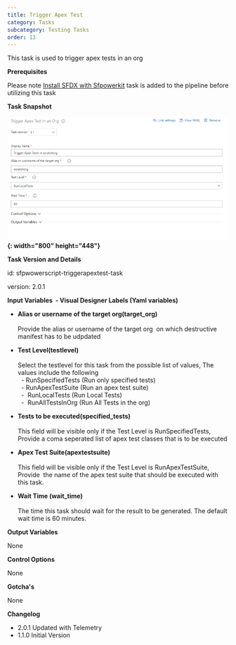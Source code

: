 ```yaml
---
title: Trigger Apex Test
category: Tasks
subcategory: Testing Tasks
order: 13
---
```


This task is used to trigger apex tests in an org

**Prerequisites**

Please note [Install SFDX with Sfpowerkit](/Tasks/Common-Utility-Tasks/Install%20SFDX%20CLI/) task is added to the pipeline before utilizing this task


**Task Snapshot**

**![](/uploads/trigger-apex-tests.PNG){: width="800" height="448"}**

**Task Version and Details**

id: sfpwowerscript-triggerapextest-task

version: 2.0.1

**Input Variables&nbsp; - Visual Designer Labels (Yaml variables)**

* **Alias or username of the target org(target\_org)**<br><br>Provide the alias or username of the target org&nbsp; on which destructive manifest has to be udpdated
* **Test Level(testlevel)**<br><br>Select the testlevel for this task from the possible list of values, The values include the following<br>&nbsp; - RunSpecifiedTests (Run only specified tests)<br>&nbsp; - RunApexTestSuite (Run an apex test suite)<br>&nbsp; - &nbsp;RunLocalTests (Run Local Tests)<br>&nbsp; - &nbsp;RunAllTestsInOrg (Run All Tests in the org)

* **Tests to be executed(specified\_tests)**<br><br>This field will be visible only if the Test Level is RunSpecifiedTests, Provide a coma seperated list of apex test classes that is to be executed

* **Apex Test Suite(apextestsuite)**<br><br>This field will be visible only if the Test Level is RunApexTestSuite, Provide&nbsp; the name of the apex test suite that should be executed with this task.

* **Wait Time (wait\_time)**<br><br>The time this task should wait for the result to be generated. The default wait time is 60 minutes.

**Output Variables**

None

**Control Options**

None

**Gotcha's**

None

**Changelog**

* 2.0.1 Updated with Telemetry
* 1.1.0 Initial Version